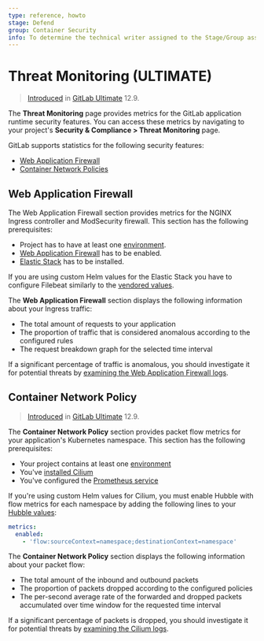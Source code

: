 ```yaml
---
type: reference, howto
stage: Defend
group: Container Security
info: To determine the technical writer assigned to the Stage/Group associated with this page, see https://about.gitlab.com/handbook/engineering/ux/technical-writing/#designated-technical-writers
---
```


# Threat Monitoring **(ULTIMATE)**

> [Introduced](https://gitlab.com/gitlab-org/gitlab/-/issues/14707) in [GitLab Ultimate](https://about.gitlab.com/pricing/) 12.9.

The **Threat Monitoring** page provides metrics for the GitLab
application runtime security features. You can access these metrics by
navigating to your project's **Security & Compliance > Threat Monitoring** page.

GitLab supports statistics for the following security features:

- [Web Application Firewall](../../clusters/applications.md#web-application-firewall-modsecurity)
- [Container Network Policies](../../../topics/autodevops/stages.md#network-policy)

## Web Application Firewall

The Web Application Firewall section provides metrics for the NGINX
Ingress controller and ModSecurity firewall. This section has the
following prerequisites:

- Project has to have at least one [environment](../../../ci/environments/index.md).
- [Web Application Firewall](../../clusters/applications.md#web-application-firewall-modsecurity) has to be enabled.
- [Elastic Stack](../../clusters/applications.md#web-application-firewall-modsecurity) has to be installed.

If you are using custom Helm values for the Elastic Stack you have to
configure Filebeat similarly to the [vendored values](https://gitlab.com/gitlab-org/gitlab/-/blob/f610a080b1ccc106270f588a50cb3c07c08bdd5a/vendor/elastic_stack/values.yaml).

The **Web Application Firewall** section displays the following information
about your Ingress traffic:

- The total amount of requests to your application
- The proportion of traffic that is considered anomalous according to
  the configured rules
- The request breakdown graph for the selected time interval

If a significant percentage of traffic is anomalous, you should
investigate it for potential threats by
[examining the Web Application Firewall logs](../../clusters/applications.md#web-application-firewall-modsecurity).

## Container Network Policy

> [Introduced](https://gitlab.com/gitlab-org/gitlab/-/issues/32365) in [GitLab Ultimate](https://about.gitlab.com/pricing/) 12.9.

The **Container Network Policy** section provides packet flow metrics for
your application's Kubernetes namespace. This section has the following
prerequisites:

- Your project contains at least one [environment](../../../ci/environments/index.md)
- You've [installed Cilium](../../clusters/applications.md#install-cilium-using-gitlab-cicd)
- You've configured the [Prometheus service](../../project/integrations/prometheus.md#enabling-prometheus-integration)

If you're using custom Helm values for Cilium, you must enable Hubble
with flow metrics for each namespace by adding the following lines to
your [Hubble values](../../clusters/applications.md#install-cilium-using-gitlab-cicd):

```yaml
metrics:
  enabled:
    - 'flow:sourceContext=namespace;destinationContext=namespace'
```

The **Container Network Policy** section displays the following information
about your packet flow:

- The total amount of the inbound and outbound packets
- The proportion of packets dropped according to the configured
  policies
- The per-second average rate of the forwarded and dropped packets
  accumulated over time window for the requested time interval

If a significant percentage of packets is dropped, you should
investigate it for potential threats by
[examining the Cilium logs](../../clusters/applications.md#install-cilium-using-gitlab-cicd).

